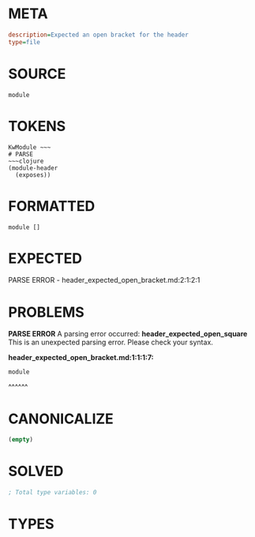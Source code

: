 # META
~~~ini
description=Expected an open bracket for the header
type=file
~~~
# SOURCE
~~~roc
module
~~~
# TOKENS
~~~text
KwModule ~~~
# PARSE
~~~clojure
(module-header
  (exposes))
~~~
# FORMATTED
~~~roc
module []
~~~
# EXPECTED
PARSE ERROR - header_expected_open_bracket.md:2:1:2:1
# PROBLEMS
**PARSE ERROR**
A parsing error occurred: **header_expected_open_square**
This is an unexpected parsing error. Please check your syntax.

**header_expected_open_bracket.md:1:1:1:7:**
```roc
module
```
^^^^^^


# CANONICALIZE
~~~clojure
(empty)
~~~
# SOLVED
~~~clojure
; Total type variables: 0
~~~
# TYPES
~~~roc
~~~
